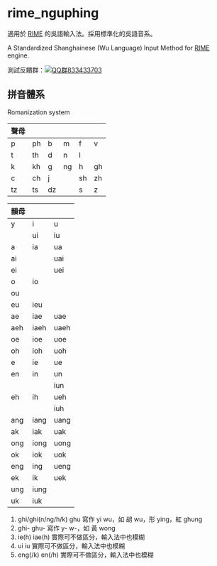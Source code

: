 # rime_nguphing

適用於 [RIME](https://rime.im/) 的吳語輸入法。採用標準化的吳語音系。

A Standardized Shanghainese (Wu Language) Input Method for [RIME](https://rime.im/) engine.

測試反饋群：[![QQ群833433703](https://img.shields.io/static/v1?color=blue&label=QQ群&logo=Tencent+QQ&message=833433703&style=flat-square)](https://jq.qq.com/?_wv=1027&k=TP5MKGCC)
## 拼音體系

Romanization system

| 聲母 |     |     |     |     |     |
| ---- | --- | --- | --- | --- | --- |
| p    | ph  | b   | m   | f   | v   |
| t    | th  | d   | n   | l   |     |
| k    | kh  | g   | ng  | h   | gh  |
| c    | ch  | j   |     | sh  | zh  |
| tz   | ts  | dz  |     | s   | z   |

| 韻母 |      |      |
| ---- | ---- | ---- |
| y    | i    | u    |
|      | ui   | iu   |
| a    | ia   | ua   |
| ai   |      | uai  |
| ei   |      | uei  |
| o    | io   |      |
| ou   |      |      |
| eu   | ieu  |      |
| ae   | iae  | uae  |
| aeh  | iaeh | uaeh |
| oe   | ioe  | uoe  |
| oh   | ioh  | uoh  |
| e    | ie   | ue   |
| en   | in   | un   |
|      |      | iun  |
| eh   | ih   | ueh  |
|      |      | iuh  |
| ang  | iang | uang |
| ak   | iak  | uak  |
| ong  | iong | uong |
| ok   | iok  | uok  |
| eng  | ing  | ueng |
| ek   | ik   | uek  |
| ung  | iung |      |
| uk   | iuk  |      |

1. ghi/ghi(n/ng/h/k) ghu 寫作 yi wu，如 胡 wu，形 ying，紅 ghung
1. ghi- ghu- 寫作 y- w-，如 黃 wong
1. ie(h) iae(h) 實際可不做區分，輸入法中也模糊
1. ui iu 實際可不做區分，輸入法中也模糊
1. eng(/k) en(/h) 實際可不做區分，輸入法中也模糊
